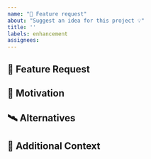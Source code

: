 ```yaml
---
name: "🚀 Feature request"
about: "Suggest an idea for this project 💡"
title: ''
labels: enhancement
assignees:
---
```


## :rocket: Feature Request

<!-- A clear and concise description of the feature proposal. -->

## :speech_balloon: Motivation

<!-- Please describe the motivation for this proposal. -->

## :artificial_satellite: Alternatives

<!-- A clear and concise description of any alternative solutions or features you have considered. -->

## :paperclip: Additional Context

<!-- Add any other context or screenshots about the feature request here. -->

